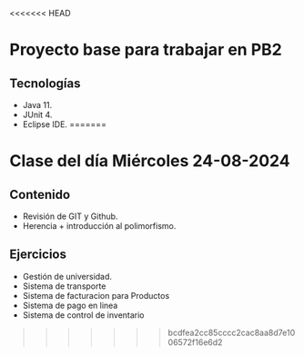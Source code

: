 <<<<<<< HEAD
# Proyecto base para trabajar en PB2

## Tecnologías
* Java 11.
* JUnit 4.
* Eclipse IDE.
=======
# Clase del día Miércoles 24-08-2024

## Contenido
* Revisión de GIT y Github.
* Herencia + introducción al polimorfismo.
  
## Ejercicios
* Gestión de universidad.
* Sistema de transporte
* Sistema de facturacion para Productos
* Sistema de pago en linea
* Sistema de control de inventario
>>>>>>> bcdfea2cc85cccc2cac8aa8d7e1006572f16e6d2
